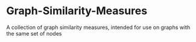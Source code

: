 # Graph-Similarity-Measures
A collection of graph similarity measures, intended for use on graphs with the same set of nodes
